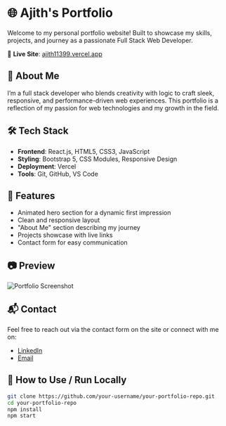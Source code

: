 # 🌐 Ajith's Portfolio

Welcome to my personal portfolio website! Built to showcase my skills, projects, and journey as a passionate Full Stack Web Developer.

🔗 **Live Site**: [ajith11399.vercel.app](https://ajith11399.vercel.app)

## 🚀 About Me

I’m a full stack developer who blends creativity with logic to craft sleek, responsive, and performance-driven web experiences. This portfolio is a reflection of my passion for web technologies and my growth in the field.

## 🛠️ Tech Stack

- **Frontend**: React.js, HTML5, CSS3, JavaScript
- **Styling**: Bootstrap 5, CSS Modules, Responsive Design
- **Deployment**: Vercel
- **Tools**: Git, GitHub, VS Code

## 📁 Features

- Animated hero section for a dynamic first impression
- Clean and responsive layout
- "About Me" section describing my journey
- Projects showcase with live links
- Contact form for easy communication

## 📷 Preview

![Portfolio Screenshot](https://ajith11399.vercel.app/preview-image.png) <!-- Replace with an actual image link if you have one -->

## 📬 Contact

Feel free to reach out via the contact form on the site or connect with me on:

- [LinkedIn](https://www.linkedin.com/in/yourprofile) <!-- Replace with your actual profile -->
- [Email](mailto:your.email@example.com)

## 📌 How to Use / Run Locally

```bash
git clone https://github.com/your-username/your-portfolio-repo.git
cd your-portfolio-repo
npm install
npm start
